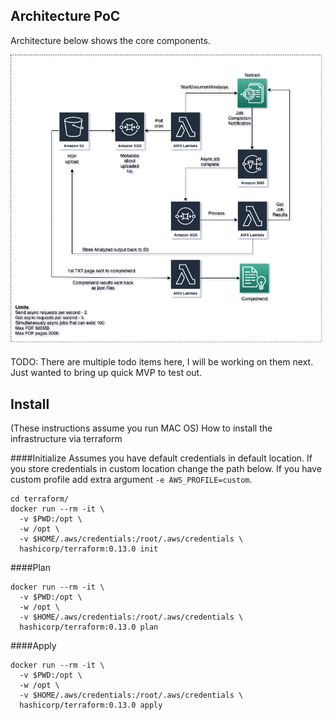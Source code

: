 ## Architecture PoC

Architecture below shows the core components. 

![](arch.png)

TODO: There are multiple todo items here, I will be working on them next. Just wanted to bring up quick MVP to test out.

## Install
(These instructions assume you run MAC OS)
How to install the infrastructure via terraform

####Initialize
Assumes you have default credentials in default location.
If you store credentials in custom location change the path below.
If you have custom profile add extra argument `-e AWS_PROFILE=custom`.
```shell script
cd terraform/
docker run --rm -it \
  -v $PWD:/opt \
  -w /opt \
  -v $HOME/.aws/credentials:/root/.aws/credentials \
  hashicorp/terraform:0.13.0 init
```
####Plan
```shell script
docker run --rm -it \
  -v $PWD:/opt \
  -w /opt \
  -v $HOME/.aws/credentials:/root/.aws/credentials \
  hashicorp/terraform:0.13.0 plan
```
####Apply
```shell script
docker run --rm -it \
  -v $PWD:/opt \
  -w /opt \
  -v $HOME/.aws/credentials:/root/.aws/credentials \
  hashicorp/terraform:0.13.0 apply
```
